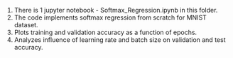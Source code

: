 1. There is 1 jupyter notebook - Softmax_Regression.ipynb in this folder.
2. The code implements softmax regression from scratch for MNIST dataset.
3. Plots training and validation accuracy as a function of epochs.
4. Analyzes influence of learning rate and batch size on validation and test accuracy.